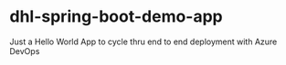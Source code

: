 # dhl-spring-boot-demo-app
Just a Hello World App to cycle thru end to end deployment with Azure DevOps
